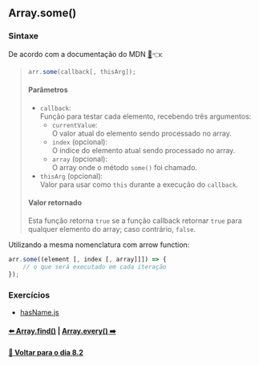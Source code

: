 ## Array.some()

### Sintaxe
De acordo com a documentação do MDN [:page_facing_up:](https://developer.mozilla.org/pt-BR/docs/Web/JavaScript/Reference/Global_Objects/Array/find):point_left::
> ~~~javascript
> arr.some(callback[, thisArg]);
> ~~~
> #### Parâmetros
> - `callback`: <br>
> Função para testar cada elemento, recebendo três argumentos: 
> 	- `currentValue`: <br>
> 	O valor atual do elemento sendo processado no array.
> 	- `index` (opcional): <br>
> 	O índice do elemento atual sendo processado no array.
> 	- `array` (opcional): <br>
> 	O array onde o método `some()` foi chamado.
> - `thisArg` (opcional): <br>
> Valor para usar como `this` durante a execução do `callback`.
> #### Valor retornado
> Esta função retorna `true` se a função callback retornar `true` para qualquer elemento do array; caso contrário, `false`.

Utilizando a mesma nomenclatura com arrow function:

~~~javascript
arr.some((element [, index [, array]]]) => {
	// o que será executado em cada iteração
});
~~~

### Exercícios
- [hasName.js](../C-array-some/hasName.js)

#### [:arrow_left: Array.find()](./array-find.md#arrayfind) | [Array.every() :arrow_right:](./array-every.md#arrayevery)

#### [:date: Voltar para o dia 8.2](../README.md#82-javascript-es6---higher-order-functions---foreach-find-some-every-sort)
